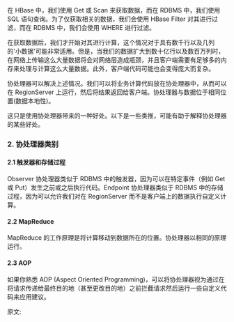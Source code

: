 

在 HBase 中，我们使用 Get 或 Scan 来获取数据，而在 RDBMS 中，我们使用 SQL 语句查询。为了仅获取相关的数据，我们会使用 HBase Filter 对其进行过滤，而在 RDBMS 中，我们会使用 WHERE 进行过滤。

在获取数据后，我们才开始对其进行计算，这个情况对于具有数千行以及几列的'小数据'可能非常适用。但是，当我们的数据扩大到数十亿行以及数百万列时，在网络上传输这么大量数据将会对网络层造成瓶颈，并且客户端需要有足够多的内存来处理与计算这么大量数据。此外，客户端代码可能也会变得庞大而复杂。

协处理器可以解决上述情况。我们可以将业务计算代码放在协处理器中，从而可以在 RegionServer 上运行，然后将结果返回给客户端。协处理器与数据位于相同位置(数据本地性)。

这只是使用协处理器带来的一种好处。以下是一些类推，可能有助于解释协处理器的某些好处。

### 2. 协处理器类别

#### 2.1 触发器和存储过程

Observer 协处理器类似于 RDBMS 中的触发器，因为可以在特定事件（例如 Get 或 Put）发生之前或之后执行代码。Endpoint 协处理器类似于 RDBMS 中的存储过程，因为可以允许我们对在 RegionServer 而不是客户端上的数据执行自定义计算。

#### 2.2 MapReduce

MapReduce 的工作原理是将计算移动到数据所在的位置。协处理器以相同的原理运行。

#### 2.3 AOP

如果你熟悉 AOP (Aspect Oriented Programming)，可以将协处理器视为通过在将请求传递给最终目的地（甚至更改目的地）之前拦截请求然后运行一些自定义代码来应用建议。



















原文:[]()
